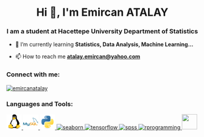 <h1 align="center">Hi 👋, I'm Emircan ATALAY</h1>
<h3 align="center">I am a student at Hacettepe University Department of Statistics</h3>

- 🌱 I’m currently learning **Statistics, Data Analysis, Machine Learning...**

- 📫 How to reach me **atalay.emircan@yahoo.com**

<h3 align="left">Connect with me:</h3>
<p align="left">
<a href="https://linkedin.com/in/emircanatalay" target="blank"><img align="center" src="https://raw.githubusercontent.com/rahuldkjain/github-profile-readme-generator/master/src/images/icons/Social/linked-in-alt.svg" alt="emircanatalay" height="30" width="40" /></a>
</p>

<h3 align="left">Languages and Tools:</h3>
<p align="left"> <a href="https://www.linux.org/" target="_blank" rel="noreferrer"> <img src="https://raw.githubusercontent.com/devicons/devicon/master/icons/linux/linux-original.svg" alt="linux" width="40" height="40"/> </a> <a href="https://www.mysql.com/" target="_blank" rel="noreferrer"> <img src="https://raw.githubusercontent.com/devicons/devicon/master/icons/mysql/mysql-original-wordmark.svg" alt="mysql" width="40" height="40"/> </a> <a href="https://www.python.org" target="_blank" rel="noreferrer"> <img src="https://raw.githubusercontent.com/devicons/devicon/master/icons/python/python-original.svg" alt="python" width="40" height="40"/> </a> <a href="https://seaborn.pydata.org/" target="_blank" rel="noreferrer"> <img src="https://seaborn.pydata.org/_images/logo-mark-lightbg.svg" alt="seaborn" width="40" height="40"/> </a> <a href="https://www.tensorflow.org" target="_blank" rel="noreferrer"> <img src="https://www.vectorlogo.zone/logos/tensorflow/tensorflow-icon.svg" alt="tensorflow" width="40" height="40"/> </a> 
</a> <a href="https://www.ibm.com/products/spss-statistics" target="_blank" rel="noreferrer"> <img src="https://play-lh.googleusercontent.com/EuyAwFXF83chPF0Wovg2GlCU21aj9mj9IsFuyQN0js5WN-Ovqb5ALQbpv4Ogz1vwmumY" alt="spss" width="40" height="40"/> </a> <a href="https://https://www.r-project.org/" target="_blank" rel="noreferrer"> <img src="https://www.r-project.org/Rlogo.png" alt="rprogramming" width="40" height="40"/> </a> <a href="https://www.microsoft.com/" target="_blank" rel="noreferrer"> <img src="https://static.vecteezy.com/system/resources/previews/014/018/577/non_2x/ms-office-logo-on-transparent-background-free-vector.jpg" width="40" height="40"/> </p>

